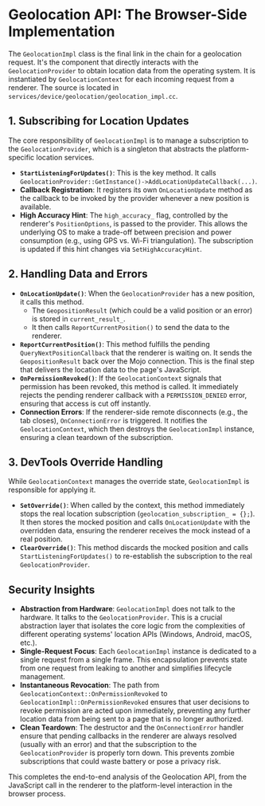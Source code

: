 # Geolocation API: The Browser-Side Implementation

The `GeolocationImpl` class is the final link in the chain for a geolocation request. It's the component that directly interacts with the `GeolocationProvider` to obtain location data from the operating system. It is instantiated by `GeolocationContext` for each incoming request from a renderer. The source is located in `services/device/geolocation/geolocation_impl.cc`.

## 1. Subscribing for Location Updates

The core responsibility of `GeolocationImpl` is to manage a subscription to the `GeolocationProvider`, which is a singleton that abstracts the platform-specific location services.

-   **`StartListeningForUpdates()`**: This is the key method. It calls `GeolocationProvider::GetInstance()->AddLocationUpdateCallback(...)`.
-   **Callback Registration**: It registers its own `OnLocationUpdate` method as the callback to be invoked by the provider whenever a new position is available.
-   **High Accuracy Hint**: The `high_accuracy_` flag, controlled by the renderer's `PositionOptions`, is passed to the provider. This allows the underlying OS to make a trade-off between precision and power consumption (e.g., using GPS vs. Wi-Fi triangulation). The subscription is updated if this hint changes via `SetHighAccuracyHint`.

## 2. Handling Data and Errors

-   **`OnLocationUpdate()`**: When the `GeolocationProvider` has a new position, it calls this method.
    -   The `GeopositionResult` (which could be a valid position or an error) is stored in `current_result_`.
    -   It then calls `ReportCurrentPosition()` to send the data to the renderer.
-   **`ReportCurrentPosition()`**: This method fulfills the pending `QueryNextPositionCallback` that the renderer is waiting on. It sends the `GeopositionResult` back over the Mojo connection. This is the final step that delivers the location data to the page's JavaScript.
-   **`OnPermissionRevoked()`**: If the `GeolocationContext` signals that permission has been revoked, this method is called. It immediately rejects the pending renderer callback with a `PERMISSION_DENIED` error, ensuring that access is cut off instantly.
-   **Connection Errors**: If the renderer-side remote disconnects (e.g., the tab closes), `OnConnectionError` is triggered. It notifies the `GeolocationContext`, which then destroys the `GeolocationImpl` instance, ensuring a clean teardown of the subscription.

## 3. DevTools Override Handling

While `GeolocationContext` manages the override state, `GeolocationImpl` is responsible for applying it.

-   **`SetOverride()`**: When called by the context, this method immediately stops the real location subscription (`geolocation_subscription_ = {};`). It then stores the mocked position and calls `OnLocationUpdate` with the overridden data, ensuring the renderer receives the mock instead of a real position.
-   **`ClearOverride()`**: This method discards the mocked position and calls `StartListeningForUpdates()` to re-establish the subscription to the real `GeolocationProvider`.

## Security Insights

-   **Abstraction from Hardware**: `GeolocationImpl` does not talk to the hardware. It talks to the `GeolocationProvider`. This is a crucial abstraction layer that isolates the core logic from the complexities of different operating systems' location APIs (Windows, Android, macOS, etc.).
-   **Single-Request Focus**: Each `GeolocationImpl` instance is dedicated to a single request from a single frame. This encapsulation prevents state from one request from leaking to another and simplifies lifecycle management.
-   **Instantaneous Revocation**: The path from `GeolocationContext::OnPermissionRevoked` to `GeolocationImpl::OnPermissionRevoked` ensures that user decisions to revoke permission are acted upon immediately, preventing any further location data from being sent to a page that is no longer authorized.
-   **Clean Teardown**: The destructor and the `OnConnectionError` handler ensure that pending callbacks in the renderer are always resolved (usually with an error) and that the subscription to the `GeolocationProvider` is properly torn down. This prevents zombie subscriptions that could waste battery or pose a privacy risk.

This completes the end-to-end analysis of the Geolocation API, from the JavaScript call in the renderer to the platform-level interaction in the browser process.